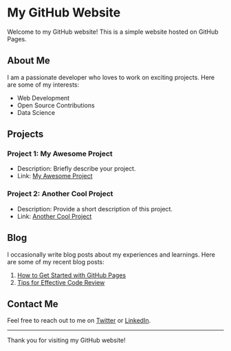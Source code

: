 # My GitHub Website

Welcome to my GitHub website! This is a simple website hosted on GitHub Pages.

## About Me

I am a passionate developer who loves to work on exciting projects. Here are some of my interests:

- Web Development
- Open Source Contributions
- Data Science

## Projects

### Project 1: My Awesome Project

- Description: Briefly describe your project.
- Link: [My Awesome Project](https://github.com/yourusername/my-awesome-project)

### Project 2: Another Cool Project

- Description: Provide a short description of this project.
- Link: [Another Cool Project](https://github.com/yourusername/another-cool-project)

## Blog

I occasionally write blog posts about my experiences and learnings. Here are some of my recent blog posts:

1. [How to Get Started with GitHub Pages](blog/how-to-get-started-with-github-pages.md)
2. [Tips for Effective Code Review](blog/tips-for-effective-code-review.md)

## Contact Me

Feel free to reach out to me on [Twitter](https://twitter.com/yourtwitterhandle) or [LinkedIn](https://www.linkedin.com/in/yourlinkedinprofile).

---

Thank you for visiting my GitHub website!
